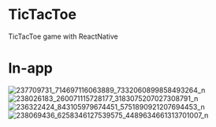 # TicTacToe

TicTacToe game with ReactNative

# In-app
![237709731_714697116063889_7332060899858493264_n](https://user-images.githubusercontent.com/56938330/130275191-4a449c8f-f3df-47be-9c51-b28ccbd87f99.jpg)
![238026183_260071115728177_3183075207027308791_n](https://user-images.githubusercontent.com/56938330/130275216-5c20d152-4fb5-49f9-884b-94b9d6f4eb7d.jpg)
![236322424_843105979674451_5751890921207694453_n](https://user-images.githubusercontent.com/56938330/130275227-1ca92328-8b11-4ce3-96c3-cc57735992c1.jpg)
![238069436_6258346127539575_4489634661313701007_n](https://user-images.githubusercontent.com/56938330/130275231-2244f9b9-896f-4af1-8103-27d5c137290d.jpg)




